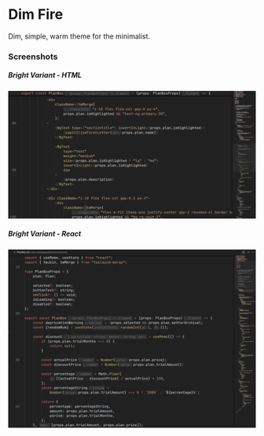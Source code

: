 # Dim Fire

Dim, simple, warm theme for the minimalist.

### Screenshots

##### Bright Variant - HTML
![bright-variant-html](./assets/screenshots/bright-html.png)

##### Bright Variant - React
![bright-variant-react](./assets/screenshots/bright-react.png)